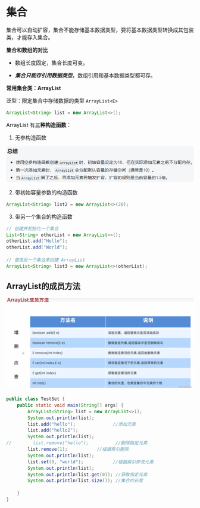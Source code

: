 # 集合

集合可以自动扩容，集合不能存储基本数据类型，要将基本数据类型转换成其包装类，才能存入集合。

**集合和数组的对比**

* 数组长度固定，集合长度可变。

* ***集合只能存引用数据类型***，数组引用和基本数据类型都可存。



**常用集合类：ArrayList**

泛型：限定集合中存储数据的类型 `ArrayList<E>`


```java
ArrayList<String> list = new ArrayList<>();
```

ArrayList 有**三种构造函数**：

1. 无参构造函数

![image-20240611213210888](.assets/image-20240611213210888.png)

2. 带初始容量参数的构造函数

```java
ArrayList<String> list2 = new ArrayList<>(20);
```

3. 带另一个集合的构造函数

```java
// 创建并初始化一个集合
List<String> otherList = new ArrayList<>();
otherList.add("Hello");
otherList.add("World");

// 使用另一个集合来创建 ArrayList
ArrayList<String> list3 = new ArrayList<>(otherList);
```



## ArrayList的成员方法

<img src=".assets/image-20240524205137874.png" alt="image-20240524205137874" style="zoom: 80%;" />

```java
public class TestSet {
    public static void main(String[] args) {
        ArrayList<String> list = new ArrayList<>();
        System.out.println(list);
        list.add("hello");              //添加元素
        list.add("hello2");
        System.out.println(list);
//        list.remove("hello");          //删除指定元素
        list.remove(1);           //根据索引删除
        System.out.println(list);
        list.set(0, "world");           //根据索引修改元素
        System.out.println(list);
        System.out.println(list.get(0)); //获取指定元素
        System.out.println(list.size()); //集合的长度

    }
}

```

